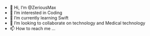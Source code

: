 - 👋 Hi, I’m @ZeriousMax
- 👀 I’m interested in Coding 
- 🌱 I’m currently learning Swift
- 💞️ I’m looking to collaborate on technology and Medical technology
- 📫 How to reach me ...

<!---
ZeriousMax/ZeriousMax is a ✨ special ✨ repository because its `README.md` (this file) appears on your GitHub profile.
You can click the Preview link to take a look at your changes.
--->

